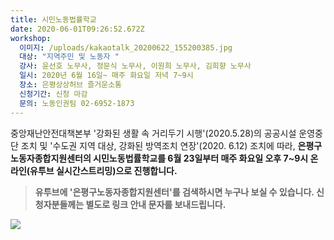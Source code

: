```yaml
---
title: 시민노동법률학교
date: 2020-06-01T09:26:52.672Z
workshop:
  이미지: /uploads/kakaotalk_20200622_155200385.jpg
  대상: "지역주민 및 노동자 "
  강사: 윤선호 노무사, 정문식 노무사, 이원희 노무사, 김희향 노무사
  일시: 2020년 6월 16일~ 매주 화요일 저녁 7~9시
  장소: 은평상상허브 즐거운소통
  신청기간: 신청 마감
  문의: 노동인권팀 02-6952-1873
---
```



중앙재난안전대책본부 '강화된 생활 속 거리두기 시행'(2020.5.28)의 공공시설 운영중단 조치 및 '수도권 지역 대상, 강화된 방역조치 연장'(2020. 6.12) 조치에 따라, **은평구노동자종합지원센터의 시민노동법률학교를 6월 23일부터 매주 화요일 오후 7~9시 온라인(유투브 실시간스트리밍)으로 진행합니다.**

> **유투브에 '은평구노동자종합지원센터'를 검색하시면 누구나 보실 수 있습니다. 신청자분들께는 별도로 링크 안내 문자를 보내드립니다.**



![ ](/uploads/kakaotalk_20200622_155200385.jpg " ")